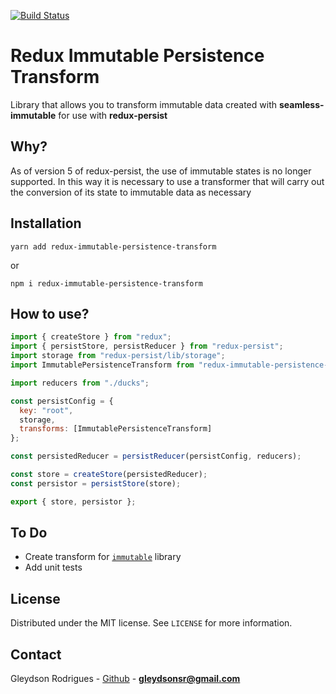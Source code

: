 [![Build Status](https://travis-ci.com/gleydson/ReduxImmutablePersistenceTransform.svg?branch=master)](https://travis-ci.com/gleydson/ReduxImmutablePersistenceTransform)

# Redux Immutable Persistence Transform

Library that allows you to transform immutable data created with **seamless-immutable** for use with **redux-persist**

## Why?

As of version 5 of redux-persist, the use of immutable states is no longer supported. In this way it is necessary to use a transformer that will carry out the conversion of its state to immutable data as necessary

## Installation

`yarn add redux-immutable-persistence-transform`

or

`npm i redux-immutable-persistence-transform`

## How to use?

```javascript
import { createStore } from "redux";
import { persistStore, persistReducer } from "redux-persist";
import storage from "redux-persist/lib/storage";
import ImmutablePersistenceTransform from "redux-immutable-persistence-transform";

import reducers from "./ducks";

const persistConfig = {
  key: "root",
  storage,
  transforms: [ImmutablePersistenceTransform]
};

const persistedReducer = persistReducer(persistConfig, reducers);

const store = createStore(persistedReducer);
const persistor = persistStore(store);

export { store, persistor };
```

## To Do

- Create transform for [`immutable`](https://github.com/immutable-js/immutable-js) library
- Add unit tests

## License

Distributed under the MIT license. See `LICENSE` for more information.

## Contact

Gleydson Rodrigues - [Github](https://github.com/gleydson) - **gleydsonsr@gmail.com**

